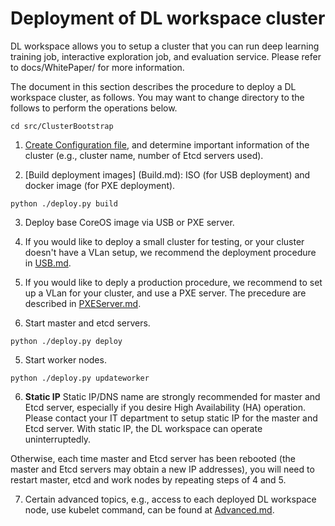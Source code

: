 # Deployment of DL workspace cluster

DL workspace allows you to setup a cluster that you can run deep learning training job, interactive exploration job, and evaluation service. Please refer to docs/WhitePaper/ for more information. 

The document in this section describes the procedure to deploy a DL workspace cluster, as follows. You may want to change directory to the follows to perform the operations below.

  ```
  cd src/ClusterBootstrap
  ```

1. [Create Configuration file](Configuration.md), and determine important information of the cluster (e.g., cluster name, number of Etcd servers used).

2. [Build deployment images] (Build.md): ISO (for USB deployment) and docker image (for PXE deployment).
  ```
  python ./deploy.py build
  ```

3. Deploy base CoreOS image via USB or PXE server. 
  1. If you would like to deploy a small cluster for testing, or your cluster doesn't have a VLan setup, we recommend the deployment procedure in [USB.md](USB.md). 

  2. If you would like to deply a production procedure, we recommend to set up a VLan for your cluster, and use a PXE server. The precedure are described in [PXEServer.md](PXEServer.md). 

4. Start master and etcd servers. 

  ```
  python ./deploy.py deploy
  ```
  
5. Start worker nodes.

  ```
  python ./deploy.py updateworker
  ```

6. **__Static IP__** Static IP/DNS name are strongly recommended for master and Etcd server, especially if you desire High Availability (HA) operation. Please contact your IT department to setup static IP for the master and Etcd server. With static IP, the DL workspace can operate uninterruptedly. 

  Otherwise, each time master and Etcd server has been rebooted (the master and Etcd servers may obtain a new IP addresses), you will need to restart master, etcd and work nodes by repeating steps of 4 and 5. 

7. Certain advanced topics, e.g., access to each deployed DL workspace node, use kubelet command, can be found at [Advanced.md](Advanced.md).
